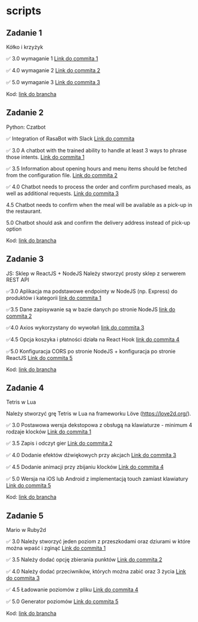 # scripts

## Zadanie 1 ##
Kółko i krzyżyk

✅ 3.0 wymaganie 1 [Link do commita 1](https://github.com/yurenianastya/scripts/commit/0395e6dcb5a80088db1c0ea680ec75307da1e2e0)

✅ 4.0 wymaganie 2 [Link do commita 2](https://github.com/yurenianastya/scripts/commit/a7f55a568bc8d271aa7e55e3c9ff4c01d8b401da)

✅ 5.0 wymaganie 3 [Link do commita 3](https://github.com/yurenianastya/scripts/commit/514b3384199c904d36606a806a0167aaaf5e9298)

Kod: [link do brancha](https://github.com/yurenianastya/scripts/tree/tictactoe)

## Zadanie 2 ##
Python: Czatbot

✅ Integration of RasaBot with Slack [Link do commita](https://github.com/yurenianastya/scripts/blob/rasabot/bot/custom_channel/slack_integration.py)

✅ 3.0 A chatbot with the trained ability to handle at least 3 ways to phrase those intents. [Link do commita 1](https://github.com/yurenianastya/scripts/commit/9a339596aa0f1bac82ca02f08ad69fc5858202ba#diff-8b6e121fbc8e29b2b1dcc904ca461f8c643950005a3dff10a41cd9406ec2708f)

✅ 3.5 Information about opening hours and menu items should be fetched from the configuration file. [Link do commita 2](https://github.com/yurenianastya/scripts/commit/9a339596aa0f1bac82ca02f08ad69fc5858202ba#diff-1d7bbfbfe9cb43782971fc3c92d834053218e91055cebb93e07406473ced592a)

✅ 4.0 Chatbot needs to process the order and confirm purchased meals, as well as additional requests. [Link do commita 3](https://github.com/yurenianastya/scripts/commit/217d020662133189b78972d31a89ea54bf8647d4#diff-1d7bbfbfe9cb43782971fc3c92d834053218e91055cebb93e07406473ced592a)

4.5 Chatbot needs to confirm when the meal will be available as a pick-up in the restaurant.

5.0 Chatbot should ask and confirm the delivery address instead of pick-up option

Kod: [link do brancha](https://github.com/yurenianastya/scripts/tree/rasabot)

## Zadanie 3 ##
JS: Sklep w ReactJS + NodeJS
Należy stworzyć prosty sklep z serwerem REST API

✅3.0 Aplikacja ma podstawowe endpointy w NodeJS (np. Express) do produktów i kategorii [link do commita 1](https://github.com/yurenianastya/scripts/blob/js-shop/backend/routes/index.js)

✅3.5 Dane zapisywanie są w bazie danych po stronie NodeJS [link do commita 2](https://github.com/yurenianastya/scripts/blob/js-shop/backend/controller/controller.js)

✅4.0 Axios wykorzystany do wywołań [link do commita 3](https://github.com/yurenianastya/scripts/blob/js-shop/frontend/src/components/categories.jsx)

✅4.5 Opcja koszyka i płatności działa na React Hook [link do commita 4](https://github.com/yurenianastya/scripts/commit/a1ad8216a4ec0ab19a6709e39153cb252c967340#diff-70f9df16a6f4f090f5aaf25f69c9fb7cabb90f32969107f4e54a8a1e280d7237)

✅5.0 Konfiguracja CORS po stronie NodeJS + konfiguracja po stronie ReactJS [Link do commita 5](https://github.com/yurenianastya/scripts/blob/js-shop/backend/app.js)

Kod: [link do brancha](https://github.com/yurenianastya/scripts/tree/js-shop)

## Zadanie 4 ##
Tetris w Lua

Należy stworzyć grę Tetris w Lua na frameworku Löve (https://love2d.org/).

✅ 3.0 Postawowa wersja dekstopowa z obsługą na klawiaturze - minimum 4 rodzaje klocków [Link do commita 1](https://github.com/yurenianastya/scripts/blob/lua-tetris/main.lua)

✅ 3.5 Zapis i odczyt gier [Link do commita 2](https://github.com/yurenianastya/scripts/blob/lua-tetris/main.lua#L191)

✅ 4.0 Dodanie efektów dźwiękowych przy akcjach [Link do commita 3](https://github.com/yurenianastya/scripts/blob/lua-tetris/main.lua#L68)

✅ 4.5 Dodanie animacji przy zbijaniu klocków [Link do commita 4](https://github.com/yurenianastya/scripts/blob/lua-tetris/main.lua#L47)

✅ 5.0 Wersja na iOS lub Android z implementacją touch zamiast klawiatury [Link do commita 5](https://github.com/yurenianastya/scripts/blob/lua-tetris/main_mobile.lua#L77)

Kod: [link do brancha](https://github.com/yurenianastya/scripts/tree/lua-tetris)

## Zadanie 5 ##
Mario w Ruby2d

✅ 3.0 Należy stworzyć jeden poziom z przeszkodami oraz dziurami w które można wpaść i zginąć [Link do commita 1](https://github.com/yurenianastya/scripts/blob/mario-ruby/mario.rb)

✅ 3.5 Należy dodać opcję zbierania punktów [Link do commita 2](https://github.com/yurenianastya/scripts/blob/mario-ruby/mario.rb#L124)

✅ 4.0 Należy dodać przeciwników, których można zabić oraz 3 życia [Link do commita 3](https://github.com/yurenianastya/scripts/blob/mario-ruby/mario.rb#L158)

✅ 4.5 Ładowanie poziomów z pliku [Link do commita 4](https://github.com/yurenianastya/scripts/blob/mario-ruby/mario.rb#L89)

✅ 5.0 Generator poziomów [Link do commita 5](https://github.com/yurenianastya/scripts/blob/mario-ruby/generate.rb)

Kod: [link do brancha](https://github.com/yurenianastya/scripts/tree/mario-ruby)
